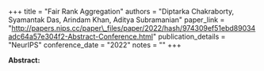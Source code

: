 +++
title = "Fair Rank Aggregation"
authors = "Diptarka Chakraborty, Syamantak Das, Arindam Khan, Aditya Subramanian"
paper_link = "http://papers.nips.cc/paper\_files/paper/2022/hash/974309ef51ebd89034adc64a57e304f2-Abstract-Conference.html"
publication_details = "NeurIPS"
conference_date = "2022"
notes = ""
+++

<b>Abstract:</b>
